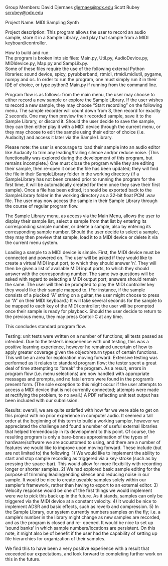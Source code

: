 Group Members: 
David Djernaes   djernaes@pdx.edu
Scott Rubey     scrubey@pdx.edu

Project Name: MIDI Sampling Synth


Project description: 
This program allows the user to record an audio sample, store it in a Sample Library, and play that sample from
a MIDI keyboard/controller.  


How to build and run:  
The program is broken into six files: Main.py, Util.py, AudioDevice.py, MIDIdevice.py, Map.py and SampLib.py.  
Some of these files require the use of the following external Python libraries: sound device, spicy, pyrubberband,
rtmidi, rtmidi.midiutil, pygame, numpy and os.  In order to run the program, one must simply run it in their IDE of 
choice, or type python3 Main.py if running from the command line.

Program flow is as follows:  from the main menu, the user may choose to either record a new sample or explore the
Sample Library.  If the user wishes to record a new sample, they may choose “Start recording” on the following menu.
The sample recorder will count down from 3, then record for exactly 2 seconds.  One may then preview their recorded
sample, save it to the Sample Library, or discard it.  Should the user decide to save the sample, they can then either
play it with a MIDI device through the current menu, or they may choose to edit the sample using their editor of choice
(i.e. Audacity) and access it later via the Sample Library.  

Please note: the user is encourage to load their sample into an audio editor like Audacity to trim any leading/trailing
silence and/or reduce noise.  (This functionality was explored during the development of this program, but remains 
incomplete.)  One must close the program while they are editing their sample, then re-open it once the file has been 
updated; they will find the file in their SampleLibrary folder in the working directory (if a SampleLibrary has not been 
created prior to running the program for the first time, it will be automatically created for them once they save their 
first sample).  Once a file has been edited, it should be exported back to the SampleLibrary folder in the working 
directory as a 32-bit float PCM .wav file.  The user may now access the sample in their Sample Library through the 
course of regular program flow.  

The Sample Library menu, as access via the Main Menu, allows the user to display their sample list, select a sample
from that list by entering its corresponding sample number, or delete a sample, also by entering its corresponding
sample number.  Should the user decide to select a sample, they may then preview that sample, load it to a MIDI
device or delete it via the current menu system.

Loading a sample to a MIDI device is simple.  First, the MIDI device must be connected and powered on.  The user
will be asked if they would like to create a virtual MIDI input port, to which they should answer ’n’.  They will then be
given a list of available MIDI input ports, to which they should answer with the corresponding number.  The same two 
questions will be asked with regard to selecting a MIDI output port; answers should remain the same.  The user will
then be prompted to play the MIDI controller key they would like their sample mapped to.  (For instance, if the sample
consists of a plucked “A” string on a guitar, the user might choose to press an “A” on their MIDI keyboard.)  It will take
several seconds for the sample to be mapped to each key of the MIDI controller; the user will be prompted once their
sample is ready for playback.  Should the user decide to return to the previous menu, they may press Contol-C at any
time.

This concludes standard program flow.


Testing:  unit tests were written on a number of functions; all tests passed as intended.  Due to the tester’s inexperience
with unit testing, this was a positive learning experience, however he remained uncertain of how to apply greater
coverage given the object/return types of certain functions.  This will be an area for exploration moving forward. 
Extensive testing was performed as it relates to standard program flow; the tester spent a great deal of time attempting
to “break” the program.  As a result, errors in program flow (i.e. menu selections) are now handled with appropriate 
messages and prompts, and no fatal errors were found in the program’s present form.  (The sole exception to this might 
occur if the user attempts to access a MIDI device that is not currently connected; attempts were made at rectifying the 
problem, to no avail.)  A PDF reflecting unit test output has been included with our submission.


Results: overall, we are quite satisfied with how far we were able to get on this project with no prior experience in computer
audio.  It seemed a tall order at the beginning of this term to build a working sampler, however we appreciated the
challenge and found a number of useful external libraries that helped tremendously in its development to this point.  Of
course, the resulting program is only a bare-bones approximation of the types of hardware/software we are accustomed
to using, and there are a number of features we would like to improve upon moving forward.  These include (but are not 
limited to) the following.  1) We would like to implement the ability to start and stop sample recording as triggered via a
key-stroke (such as by pressing the space-bar).  This would allow for more flexibility with recording longer or shorter samples.
2) We had explored basic sample editing for the purpose of trimming leading/ending silence and reducing noise in our sample.
It would be nice to create useable samples solely within our sampler’s framework, rather than having to export to an external
editor.  3) Velocity response would be one of the first things we would implement were we to pick this back up in the future.
As it stands, samples can only be triggered via the MIDI device at a constant velocity.  4) It would be nice to implement ADSR
and basic effects, such as reverb and compression.  5) In the Sample Library, our system currently numbers samples on the
fly; i.e. a sample’s number in the library might change as new samples are recorded, and as the program is closed and re-
opened.  It would be nice to set up ‘sound banks’ in which sample numbers/locations are persistent.  On this note, it might
also be of benefit if the user had the capability of setting up file hierarchies for organization of their samples.

We find this to have been a very positive experience with a result that exceeded our expectations, and look forward to
completing further work on this in the future.
